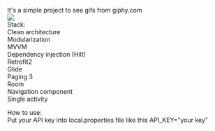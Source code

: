 It's a simple project to see gifs from giphy.com</br>
![](https://github.com/sdskowl/GiphyGallery/blob/master/sample.gif)</br>
Stack:</br>
Clean architecture</br>
Modularization</br>
MVVM</br>
Dependency injection (Hilt)</br>
Retrofit2</br>
Glide</br>
Paging 3</br>
Room</br>
Navigation component</br>
Single activity</br>

How to use:</br>
Put your API key into local.properties file like this API_KEY="your key"</br>



